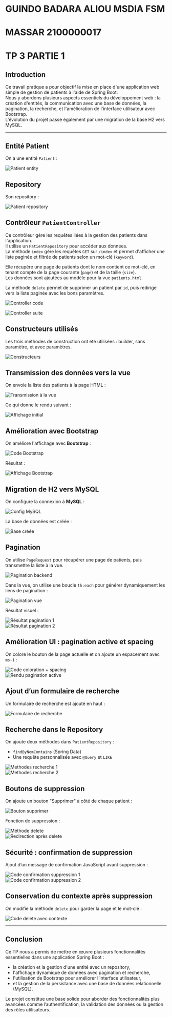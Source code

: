 # GUINDO BADARA ALIOU MSDIA FSM
# MASSAR 2100000017

# TP 3 PARTIE 1

## Introduction

Ce travail pratique a pour objectif la mise en place d'une application web simple de gestion de patients à l'aide de Spring Boot.  
Nous y abordons plusieurs aspects essentiels du développement web : la création d'entités, la communication avec une base de données, la pagination, la recherche, et l'amélioration de l'interface utilisateur avec Bootstrap.  
L'évolution du projet passe également par une migration de la base H2 vers MySQL.

---

## Entité Patient

On a une entité `Patient` :

![Patient entity](media/media/image1.png)

## Repository

Son repository :

![Patient repository](media/media/image2.png)

## Contrôleur `PatientController`

Ce contrôleur gère les requêtes liées à la gestion des patients dans l'application.  
Il utilise un `PatientRepository` pour accéder aux données.  
La méthode `index` gère les requêtes `GET` sur `/index` et permet d'afficher une liste paginée et filtrée de patients selon un mot-clé (`keyword`).

Elle récupère une page de patients dont le nom contient ce mot-clé, en tenant compte de la page courante (`page`) et de la taille (`size`).  
Les données sont ajoutées au modèle pour la vue `patients.html`.

La méthode `delete` permet de supprimer un patient par `id`, puis redirige vers la liste paginée avec les bons paramètres.

![Controller code](media/media/image3.png)

![Controller suite](media/media/image4.png)

## Constructeurs utilisés

Les trois méthodes de construction ont été utilisées : builder, sans paramètre, et avec paramètres.

![Constructeurs](media/media/image5.png)

## Transmission des données vers la vue

On envoie la liste des patients à la page HTML :

![Transmission à la vue](media/media/image6.png)

Ce qui donne le rendu suivant :

![Affichage initial](media/media/image7.png)

## Amélioration avec Bootstrap

On améliore l'affichage avec **Bootstrap** :

![Code Bootstrap](media/media/image8.png)

Résultat :

![Affichage Bootstrap](media/media/image9.png)

## Migration de H2 vers MySQL

On configure la connexion à **MySQL** :

![Config MySQL](media/media/image10.png)

La base de données est créée :

![Base créée](media/media/image11.png)

## Pagination

On utilise `PageRequest` pour récupérer une page de patients, puis transmettre la liste à la vue.

![Pagination backend](media/media/image12.png)

Dans la vue, on utilise une boucle `th:each` pour générer dynamiquement les liens de pagination :

![Pagination vue](media/media/image13.png)

Résultat visuel :

![Résultat pagination 1](media/media/image14.png)  
![Résultat pagination 2](media/media/image15.png)

## Amélioration UI : pagination active et spacing

On colore le bouton de la page actuelle et on ajoute un espacement avec `ms-1` :

![Code coloration + spacing](media/media/image16.png)  
![Rendu pagination active](media/media/image17.png)

## Ajout d’un formulaire de recherche

Un formulaire de recherche est ajouté en haut :

![Formulaire de recherche](media/media/image18.png)

## Recherche dans le Repository

On ajoute deux méthodes dans `PatientRepository` :

- `findByNomContains` (Spring Data)
- Une requête personnalisée avec `@Query` et `LIKE`

![Methodes recherche 1](media/media/image19.png)  
![Methodes recherche 2](media/media/image20.png)

## Boutons de suppression

On ajoute un bouton "Supprimer" à côté de chaque patient :

![Bouton supprimer](media/media/image21.png)

Fonction de suppression :

![Méthode delete](media/media/image22.png)  
![Redirection après delete](media/media/image23.png)

## Sécurité : confirmation de suppression

Ajout d’un message de confirmation JavaScript avant suppression :

![Code confirmation suppression 1](media/media/image24.png)  
![Code confirmation suppression 2](media/media/image25.png)

## Conservation du contexte après suppression

On modifie la méthode `delete` pour garder la page et le mot-clé :

![Code delete avec contexte](media/media/image26.png)

---

## Conclusion

Ce TP nous a permis de mettre en œuvre plusieurs fonctionnalités essentielles dans une application Spring Boot :
- la création et la gestion d'une entité avec un repository,
- l'affichage dynamique de données avec pagination et recherche,
- l'utilisation de Bootstrap pour améliorer l’interface utilisateur,
- et la gestion de la persistance avec une base de données relationnelle (MySQL).

Le projet constitue une base solide pour aborder des fonctionnalités plus avancées comme l’authentification, la validation des données ou la gestion des rôles utilisateurs.
